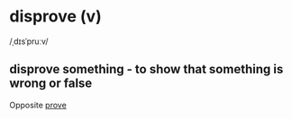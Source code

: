 # disprove (v)

/ˌdɪsˈpruːv/

## disprove something - to show that something is wrong or false

Opposite [prove](prove-v.md)